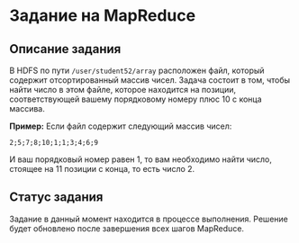 # Задание на MapReduce

## Описание задания

В HDFS по пути `/user/student52/array` расположен файл, который содержит отсортированный массив чисел. Задача состоит в том, чтобы найти число в этом файле, которое находится на позиции, соответствующей вашему порядковому номеру плюс 10 с конца массива.

**Пример:**
Если файл содержит следующий массив чисел:
```
2;5;7;8;10;1;1;3;4;6;9
```
И ваш порядковый номер равен 1, то вам необходимо найти число, стоящее на 11 позиции с конца, то есть число 2.

## Статус задания

Задание в данный момент находится в процессе выполнения. Решение будет обновлено после завершения всех шагов MapReduce.
